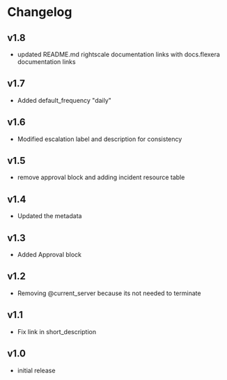 # Changelog

## v1.8

- updated README.md rightscale documentation links with docs.flexera documentation links

## v1.7

- Added default_frequency "daily"

## v1.6

- Modified escalation label and description for consistency

## v1.5

- remove approval block and adding incident resource table

## v1.4

- Updated the metadata

## v1.3

- Added Approval block

## v1.2

- Removing @current_server because its not needed to terminate

## v1.1

- Fix link in short_description

## v1.0

- initial release
